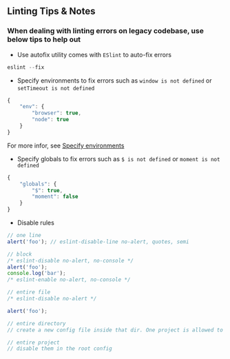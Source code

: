 ## Linting Tips & Notes

### When dealing with linting errors on legacy codebase, use below tips to help out

* Use autofix utility comes with `ESlint` to auto-fix errors
```js
eslint --fix
```
* Specify environments to fix errors such as `window is not defined` or `setTimeout is not defined`
```js
{
    "env": {
        "browser": true,
        "node": true
    }
}
```
For more infor, see [Specify environments](https://eslint.org/docs/user-guide/configuring#specifying-environments)

* Specify globals to fix errors such as `$ is not defined` or `moment is not defined`
```js
{
    "globals": {
        "$": true,
        "moment": false
    }
}
```
* Disable rules
```js
// one line
alert('foo'); // eslint-disable-line no-alert, quotes, semi

// block
/* eslint-disable no-alert, no-console */
alert('foo');
console.log('bar');
/* eslint-enable no-alert, no-console */

// entire file
/* eslint-disable no-alert */

alert('foo');

// entire directory
// create a new config file inside that dir. One project is allowed to have multiple config files. The closest config file will be used // and overwrite all outer ones

// entire project
// disable them in the root config

```
